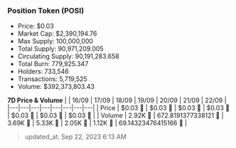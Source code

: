 
  ### Position Token (POSI)
  - Price: $0.03
  - Market Cap: $2,390,194.76
  - Max Supply: 100,000,000
  - Total Supply: 90,971,209.005
  - Circulating Supply: 90,191,283.658
  - Total Burn: 779,925.347
  - Holders: 733,546
  - Transactions: 5,719,525
  - Volume: $392,373,803.43

  **7D Price & Volume**
  | | 16&#x2F;09 | 17&#x2F;09 | 18&#x2F;09 | 19&#x2F;09 | 20&#x2F;09 | 21&#x2F;09 | 22&#x2F;09 |
  |---|---|---|---|---|---|---|---|
  | Price | $0.03 🔻 | $0.03 🚀 | $0.03 🚀 | $0.03 🔻 | $0.03 🔻 | $0.03 🔻 | $0.03 🚀 |
  | Volume | 2.92K 🔻 | 672.8191377338121 🔻 | 3.69K 🚀 | 5.33K 🚀 | 2.05K 🔻 | 1.12K 🔻 | 69.14323476415166 🔻 |

  > updated_at: Sep 22, 2023 6:13 AM
